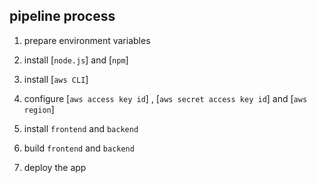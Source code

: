 ## pipeline process

1. prepare environment variables

2. install [`node.js`] and [`npm`]

3. install [`aws CLI`]

4. configure [`aws access key id`] , [`aws secret access key id`] and [`aws region`]

5. install `frontend` and `backend`

6. build `frontend` and `backend`

7. deploy the app
